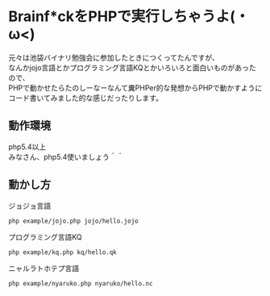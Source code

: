 Brainf*ckをPHPで実行しちゃうよ(・ω<)
==========

元々は池袋バイナリ勉強会に参加したときにつくってたんですが、  
なんかjojo言語とかプログラミング言語KQとかいろいろと面白いものがあったので、  
PHPで動かせたらたのしーなーなんて糞PHPer的な発想からPHPで動かすようにコード書いてみました的な感じだったりします。

動作環境
------------
php5.4以上  
みなさん、php5.4使いましょう＾＾


動かし方
------------
ジョジョ言語

 	php example/jojo.php jojo/hello.jojo 

プログラミング言語KQ

	php example/kq.php kq/hello.qk

ニャルラトホテプ言語

	php example/nyaruko.php nyaruko/hello.nc